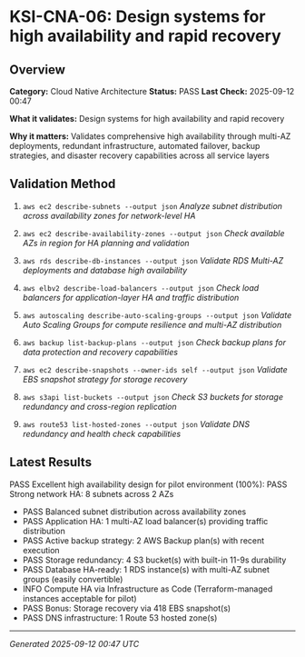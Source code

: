 # KSI-CNA-06: Design systems for high availability and rapid recovery

## Overview

**Category:** Cloud Native Architecture
**Status:** PASS
**Last Check:** 2025-09-12 00:47

**What it validates:** Design systems for high availability and rapid recovery

**Why it matters:** Validates comprehensive high availability through multi-AZ deployments, redundant infrastructure, automated failover, backup strategies, and disaster recovery capabilities across all service layers

## Validation Method

1. `aws ec2 describe-subnets --output json`
   *Analyze subnet distribution across availability zones for network-level HA*

2. `aws ec2 describe-availability-zones --output json`
   *Check available AZs in region for HA planning and validation*

3. `aws rds describe-db-instances --output json`
   *Validate RDS Multi-AZ deployments and database high availability*

4. `aws elbv2 describe-load-balancers --output json`
   *Check load balancers for application-layer HA and traffic distribution*

5. `aws autoscaling describe-auto-scaling-groups --output json`
   *Validate Auto Scaling Groups for compute resilience and multi-AZ distribution*

6. `aws backup list-backup-plans --output json`
   *Check backup plans for data protection and recovery capabilities*

7. `aws ec2 describe-snapshots --owner-ids self --output json`
   *Validate EBS snapshot strategy for storage recovery*

8. `aws s3api list-buckets --output json`
   *Check S3 buckets for storage redundancy and cross-region replication*

9. `aws route53 list-hosted-zones --output json`
   *Validate DNS redundancy and health check capabilities*

## Latest Results

PASS Excellent high availability design for pilot environment (100%): PASS Strong network HA: 8 subnets across 2 AZs
- PASS Balanced subnet distribution across availability zones
- PASS Application HA: 1 multi-AZ load balancer(s) providing traffic distribution
- PASS Active backup strategy: 2 AWS Backup plan(s) with recent execution
- PASS Storage redundancy: 4 S3 bucket(s) with built-in 11-9s durability
- PASS Database HA-ready: 1 RDS instance(s) with multi-AZ subnet groups (easily convertible)
- INFO Compute HA via Infrastructure as Code (Terraform-managed instances acceptable for pilot)
- PASS Bonus: Storage recovery via 418 EBS snapshot(s)
- PASS DNS infrastructure: 1 Route 53 hosted zone(s)

---
*Generated 2025-09-12 00:47 UTC*